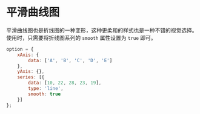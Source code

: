 # 平滑曲线图

平滑曲线图也是折线图的一种变形，这种更柔和的样式也是一种不错的视觉选择。使用时，只需要将折线图系列的 `smooth` 属性设置为 `true` 即可。

```js [live]
option = {
    xAxis: {
        data: ['A', 'B', 'C', 'D', 'E']
    },
    yAxis: {},
    series: [{
        data: [10, 22, 28, 23, 19],
        type: 'line',
        smooth: true
    }]
};
```
